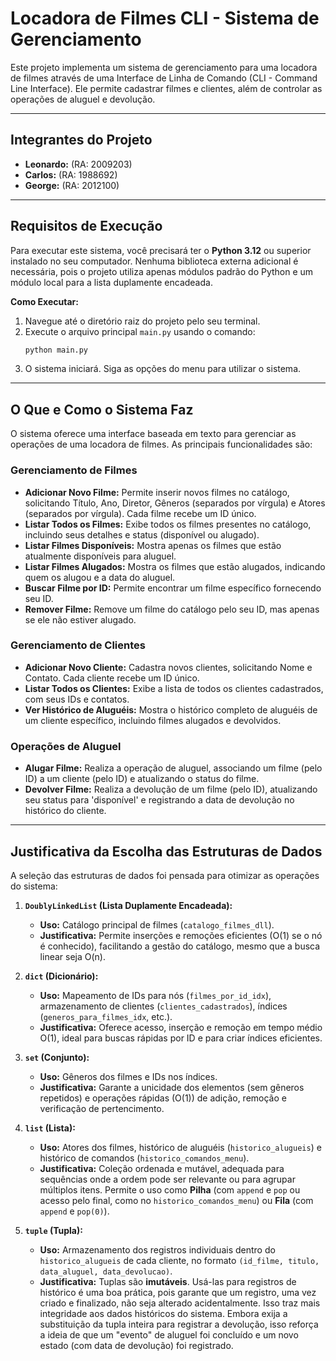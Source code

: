 # Locadora de Filmes CLI - Sistema de Gerenciamento

Este projeto implementa um sistema de gerenciamento para uma locadora de filmes através de uma Interface de Linha de Comando (CLI - Command Line Interface). Ele permite cadastrar filmes e clientes, além de controlar as operações de aluguel e devolução.

---

## Integrantes do Projeto

* **Leonardo:** (RA: 2009203)
* **Carlos:** (RA: 1988692)
* **George:** (RA: 2012100)

---

## Requisitos de Execução

Para executar este sistema, você precisará ter o **Python 3.12** ou superior instalado no seu computador. Nenhuma biblioteca externa adicional é necessária, pois o projeto utiliza apenas módulos padrão do Python e um módulo local para a lista duplamente encadeada.

**Como Executar:**

1.  Navegue até o diretório raiz do projeto pelo seu terminal.
2.  Execute o arquivo principal `main.py` usando o comando:
    ```bash
    python main.py
    ```
3.  O sistema iniciará. Siga as opções do menu para utilizar o sistema.

---

## O Que e Como o Sistema Faz

O sistema oferece uma interface baseada em texto para gerenciar as operações de uma locadora de filmes. As principais funcionalidades são:

### Gerenciamento de Filmes

* **Adicionar Novo Filme:** Permite inserir novos filmes no catálogo, solicitando Título, Ano, Diretor, Gêneros (separados por vírgula) e Atores (separados por vírgula). Cada filme recebe um ID único.
* **Listar Todos os Filmes:** Exibe todos os filmes presentes no catálogo, incluindo seus detalhes e status (disponível ou alugado).
* **Listar Filmes Disponíveis:** Mostra apenas os filmes que estão atualmente disponíveis para aluguel.
* **Listar Filmes Alugados:** Mostra os filmes que estão alugados, indicando quem os alugou e a data do aluguel.
* **Buscar Filme por ID:** Permite encontrar um filme específico fornecendo seu ID.
* **Remover Filme:** Remove um filme do catálogo pelo seu ID, mas apenas se ele não estiver alugado.

### Gerenciamento de Clientes

* **Adicionar Novo Cliente:** Cadastra novos clientes, solicitando Nome e Contato. Cada cliente recebe um ID único.
* **Listar Todos os Clientes:** Exibe a lista de todos os clientes cadastrados, com seus IDs e contatos.
* **Ver Histórico de Aluguéis:** Mostra o histórico completo de aluguéis de um cliente específico, incluindo filmes alugados e devolvidos.

### Operações de Aluguel

* **Alugar Filme:** Realiza a operação de aluguel, associando um filme (pelo ID) a um cliente (pelo ID) e atualizando o status do filme.
* **Devolver Filme:** Realiza a devolução de um filme (pelo ID), atualizando seu status para 'disponível' e registrando a data de devolução no histórico do cliente.

---

## Justificativa da Escolha das Estruturas de Dados

A seleção das estruturas de dados foi pensada para otimizar as operações do sistema:

1.  **`DoublyLinkedList` (Lista Duplamente Encadeada):**
    * **Uso:** Catálogo principal de filmes (`catalogo_filmes_dll`).
    * **Justificativa:** Permite inserções e remoções eficientes (O(1) se o nó é conhecido), facilitando a gestão do catálogo, mesmo que a busca linear seja O(n).

2.  **`dict` (Dicionário):**
    * **Uso:** Mapeamento de IDs para nós (`filmes_por_id_idx`), armazenamento de clientes (`clientes_cadastrados`), índices (`generos_para_filmes_idx`, etc.).
    * **Justificativa:** Oferece acesso, inserção e remoção em tempo médio O(1), ideal para buscas rápidas por ID e para criar índices eficientes.

3.  **`set` (Conjunto):**
    * **Uso:** Gêneros dos filmes e IDs nos índices.
    * **Justificativa:** Garante a unicidade dos elementos (sem gêneros repetidos) e operações rápidas (O(1)) de adição, remoção e verificação de pertencimento.

4.  **`list` (Lista):**
    * **Uso:** Atores dos filmes, histórico de aluguéis (`historico_alugueis`) e histórico de comandos (`historico_comandos_menu`).
    * **Justificativa:** Coleção ordenada e mutável, adequada para sequências onde a ordem pode ser relevante ou para agrupar múltiplos itens. Permite o uso como **Pilha** (com `append` e `pop` ou acesso pelo final, como no `historico_comandos_menu`) ou **Fila** (com `append` e `pop(0)`).

5.  **`tuple` (Tupla):**
    * **Uso:** Armazenamento dos registros individuais dentro do `historico_alugueis` de cada cliente, no formato `(id_filme, titulo, data_aluguel, data_devolucao)`.
    * **Justificativa:** Tuplas são **imutáveis**. Usá-las para registros de histórico é uma boa prática, pois garante que um registro, uma vez criado e finalizado, não seja alterado acidentalmente. Isso traz mais integridade aos dados históricos do sistema. Embora exija a substituição da tupla inteira para registrar a devolução, isso reforça a ideia de que um "evento" de aluguel foi concluído e um novo estado (com data de devolução) foi registrado.
